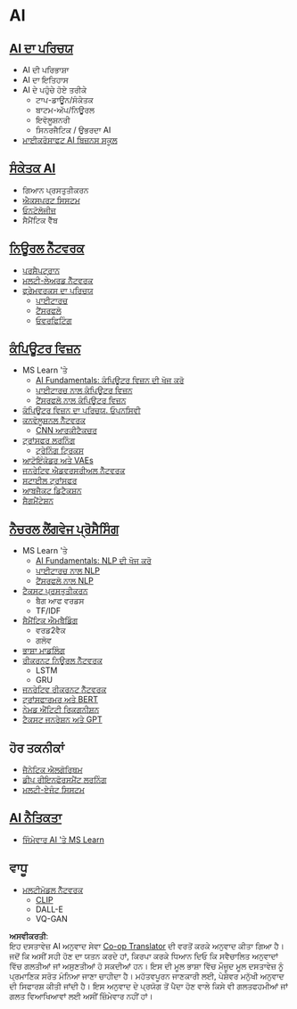 <!--
CO_OP_TRANSLATOR_METADATA:
{
  "original_hash": "f2f88dbd2debd38e26149b27b1fd272d",
  "translation_date": "2025-08-26T11:23:33+00:00",
  "source_file": "etc/Mindmap.md",
  "language_code": "pa"
}
-->
# AI

## [AI ਦਾ ਪਰਿਚਯ](https://github.com/microsoft/AI-For-Beginners/blob/main/lessons/1-Intro/README.md)
 - AI ਦੀ ਪਰਿਭਾਸ਼ਾ
 - AI ਦਾ ਇਤਿਹਾਸ
 - AI ਦੇ ਪਹੁੰਚੇ ਹੋਏ ਤਰੀਕੇ
     - ਟਾਪ-ਡਾਊਨ/ਸੰਕੇਤਕ
     - ਬਾਟਮ-ਅੱਪ/ਨਿਊਰਲ
     - ਇਵੋਲੂਸ਼ਨਰੀ
     - ਸਿਨਰਜੈਟਿਕ / ਉਭਰਦਾ AI
 - [ਮਾਈਕਰੋਸਾਫਟ AI ਬਿਜ਼ਨਸ ਸਕੂਲ](https://www.microsoft.com/ai/ai-business-school/?WT.mc_id=academic-77998-cacaste)

## [ਸੰਕੇਤਕ AI](https://github.com/microsoft/AI-For-Beginners/blob/main/lessons/2-Symbolic/README.md)
 - ਗਿਆਨ ਪ੍ਰਸਤੁਤੀਕਰਨ
 - [ਐਕਸਪਰਟ ਸਿਸਟਮ](https://github.com/microsoft/AI-For-Beginners/blob/main/lessons/2-Symbolic/Animals.ipynb)
 - [ਓਨਟੋਲੋਜੀਜ਼](https://github.com/microsoft/AI-For-Beginners/blob/main/lessons/2-Symbolic/FamilyOntology.ipynb)
 - ਸੈਮੈਂਟਿਕ ਵੈੱਬ

## [ਨਿਊਰਲ ਨੈੱਟਵਰਕ](https://github.com/microsoft/AI-For-Beginners/blob/main/lessons/3-NeuralNetworks/README.md)
 - [ਪਰਸੈਪਟ੍ਰਾਨ](https://github.com/microsoft/AI-For-Beginners/blob/main/lessons/3-NeuralNetworks/03-Perceptron/README.md)
 - [ਮਲਟੀ-ਲੇਅਰਡ ਨੈੱਟਵਰਕ](https://github.com/microsoft/AI-For-Beginners/blob/main/lessons/3-NeuralNetworks/04-OwnFramework/README.md)
 - [ਫ੍ਰੇਮਵਰਕਸ ਦਾ ਪਰਿਚਯ](https://github.com/microsoft/AI-For-Beginners/blob/main/lessons/3-NeuralNetworks/05-Frameworks/README.md)
   - [ਪਾਈਟਾਰਚ](https://github.com/microsoft/AI-For-Beginners/blob/main/lessons/3-NeuralNetworks/05-Frameworks/IntroPyTorch.ipynb)
   - [ਟੈਂਸਰਫਲੋ](https://github.com/microsoft/AI-For-Beginners/blob/main/lessons/3-NeuralNetworks/05-Frameworks/IntroKerasTF.md)
   - [ਓਵਰਫਿਟਿੰਗ](https://github.com/microsoft/AI-For-Beginners/blob/main/lessons/3-NeuralNetworks/05-Frameworks/Overfitting.md)

## [ਕੰਪਿਊਟਰ ਵਿਜ਼ਨ](https://github.com/microsoft/AI-For-Beginners/blob/main/lessons/4-ComputerVision/README.md)
 - MS Learn 'ਤੇ
    - [AI Fundamentals: ਕੰਪਿਊਟਰ ਵਿਜ਼ਨ ਦੀ ਖੋਜ ਕਰੋ](https://docs.microsoft.com/learn/paths/explore-computer-vision-microsoft-azure/?WT.mc_id=academic-77998-cacaste)
    - [ਪਾਈਟਾਰਚ ਨਾਲ ਕੰਪਿਊਟਰ ਵਿਜ਼ਨ](https://docs.microsoft.com/learn/modules/intro-computer-vision-pytorch/?WT.mc_id=academic-77998-cacaste)
    - [ਟੈਂਸਰਫਲੋ ਨਾਲ ਕੰਪਿਊਟਰ ਵਿਜ਼ਨ](https://docs.microsoft.com/learn/modules/intro-computer-vision-TensorFlow/?WT.mc_id=academic-77998-cacaste)
 - [ਕੰਪਿਊਟਰ ਵਿਜ਼ਨ ਦਾ ਪਰਿਚਯ. ਓਪਨਸਿਵੀ](https://github.com/microsoft/AI-For-Beginners/blob/main/lessons/4-ComputerVision/06-IntroCV/README.md)
 - [ਕਨਵੋਲੂਸ਼ਨਲ ਨੈੱਟਵਰਕ](https://github.com/microsoft/AI-For-Beginners/blob/main/lessons/4-ComputerVision/07-ConvNets/README.md)
   - [CNN ਆਰਕੀਟੈਕਚਰ](https://github.com/microsoft/AI-For-Beginners/blob/main/lessons/4-ComputerVision/07-ConvNets/CNN_Architectures.md)
 - [ਟ੍ਰਾਂਸਫਰ ਲਰਨਿੰਗ](https://github.com/microsoft/AI-For-Beginners/blob/main/lessons/4-ComputerVision/08-TransferLearning/README.md)
   - [ਟ੍ਰੇਨਿੰਗ ਟ੍ਰਿਕਸ](https://github.com/microsoft/AI-For-Beginners/blob/main/lessons/4-ComputerVision/08-TransferLearning/TrainingTricks.md)
 - [ਆਟੋਇੰਕੋਡਰ ਅਤੇ VAEs](https://github.com/microsoft/AI-For-Beginners/blob/main/lessons/4-ComputerVision/09-Autoencoders/README.md)
 - [ਜਨਰੇਟਿਵ ਐਡਵਰਸਰੀਅਲ ਨੈੱਟਵਰਕ](https://github.com/microsoft/AI-For-Beginners/blob/main/lessons/4-ComputerVision/10-GANs/README.md)
 - [ਸਟਾਈਲ ਟ੍ਰਾਂਸਫਰ](https://github.com/microsoft/AI-For-Beginners/blob/main/lessons/4-ComputerVision/10-GANs/StyleTransfer.ipynb)
 - [ਆਬਜੈਕਟ ਡਿਟੈਕਸ਼ਨ](https://github.com/microsoft/AI-For-Beginners/blob/main/lessons/4-ComputerVision/11-ObjectDetection/README.md)
 - [ਸੈਗਮੈਂਟੇਸ਼ਨ](https://github.com/microsoft/AI-For-Beginners/blob/main/lessons/4-ComputerVision/12-Segmentation/README.md)
 
## [ਨੈਚਰਲ ਲੈਂਗਵੇਜ ਪ੍ਰੋਸੈਸਿੰਗ](https://github.com/microsoft/AI-For-Beginners/blob/main/lessons/5-NLP/README.md)
 - MS Learn 'ਤੇ
    - [AI Fundamentals: NLP ਦੀ ਖੋਜ ਕਰੋ](https://docs.microsoft.com/learn/paths/explore-natural-language-processing/?WT.mc_id=academic-77998-cacaste)
    - [ਪਾਈਟਾਰਚ ਨਾਲ NLP](https://docs.microsoft.com/learn/modules/intro-natural-language-processing-pytorch/?WT.mc_id=academic-77998-cacaste)
    - [ਟੈਂਸਰਫਲੋ ਨਾਲ NLP](https://docs.microsoft.com/learn/modules/intro-natural-language-processing-TensorFlow/?WT.mc_id=academic-77998-cacaste)
 - [ਟੈਕਸਟ ਪ੍ਰਸਤੁਤੀਕਰਨ](https://github.com/microsoft/AI-For-Beginners/blob/main/lessons/5-NLP/13-TextRep/README.md)
    - ਬੈਗ ਆਫ ਵਰਡਸ
    - TF/IDF
 - [ਸੈਮੈਂਟਿਕ ਐਮਬੈਡਿੰਗ](https://github.com/microsoft/AI-For-Beginners/blob/main/lessons/5-NLP/14-Embeddings/README.md)
    - ਵਰਡ2ਵੈਕ
    - ਗਲੋਵ
 - [ਭਾਸ਼ਾ ਮਾਡਲਿੰਗ](https://github.com/microsoft/AI-For-Beginners/blob/main/lessons/5-NLP/15-LanguageModeling)
 - [ਰੀਕਰਨਟ ਨਿਊਰਲ ਨੈੱਟਵਰਕ](https://github.com/microsoft/AI-For-Beginners/blob/main/lessons/5-NLP/16-RNN/README.md)
     - LSTM
     - GRU
 - [ਜਨਰੇਟਿਵ ਰੀਕਰਨਟ ਨੈੱਟਵਰਕ](https://github.com/microsoft/AI-For-Beginners/blob/main/lessons/5-NLP/17-GenerativeNetworks/README.md)
 - [ਟ੍ਰਾਂਸਫਾਰਮਰ ਅਤੇ BERT](https://github.com/microsoft/AI-For-Beginners/blob/main/lessons/5-NLP/18-Transformers/README.md)
 - [ਨੇਮਡ ਐਂਟਿਟੀ ਰਿਕਗਨੀਸ਼ਨ](https://github.com/microsoft/AI-For-Beginners/blob/main/lessons/5-NLP/19-NER/README.md)
 - [ਟੈਕਸਟ ਜਨਰੇਸ਼ਨ ਅਤੇ GPT](https://github.com/microsoft/AI-For-Beginners/blob/main/lessons/5-NLP/20-LanguageModels/README.md)
## ਹੋਰ ਤਕਨੀਕਾਂ
 - [ਜੈਨੇਟਿਕ ਐਲਗੋਰਿਥਮ](https://github.com/microsoft/AI-For-Beginners/blob/main/lessons/6-Other/21-GeneticAlgorithms/README.md)
 - [ਡੀਪ ਰੀਇਨਫੋਰਸਮੈਂਟ ਲਰਨਿੰਗ](https://github.com/microsoft/AI-For-Beginners/blob/main/lessons/6-Other/22-DeepRL/README.md)
 - [ਮਲਟੀ-ਏਜੰਟ ਸਿਸਟਮ](https://github.com/microsoft/AI-For-Beginners/blob/main/lessons/6-Other/23-MultiagentSystems/README.md)

## [AI ਨੈਤਿਕਤਾ](https://github.com/microsoft/AI-For-Beginners/blob/main/lessons/7-Ethics/README.md)
 - [ਜਿੰਮੇਵਾਰ AI 'ਤੇ MS Learn](https://docs.microsoft.com/learn/paths/responsible-ai-business-principles/?WT.mc_id=academic-77998-cacaste)
## ਵਾਧੂ
 - [ਮਲਟੀਮੋਡਲ ਨੈੱਟਵਰਕ](https://github.com/microsoft/AI-For-Beginners/blob/main/lessons/X-Extras/X1-MultiModal/README.md)
   - [CLIP](https://github.com/microsoft/AI-For-Beginners/blob/main/lessons/X-Extras/X1-MultiModal/Clip.ipynb)
   - DALL-E
   - VQ-GAN

**ਅਸਵੀਕਰਤੀ**:  
ਇਹ ਦਸਤਾਵੇਜ਼ AI ਅਨੁਵਾਦ ਸੇਵਾ [Co-op Translator](https://github.com/Azure/co-op-translator) ਦੀ ਵਰਤੋਂ ਕਰਕੇ ਅਨੁਵਾਦ ਕੀਤਾ ਗਿਆ ਹੈ। ਜਦੋਂ ਕਿ ਅਸੀਂ ਸਹੀ ਹੋਣ ਦਾ ਯਤਨ ਕਰਦੇ ਹਾਂ, ਕਿਰਪਾ ਕਰਕੇ ਧਿਆਨ ਦਿਓ ਕਿ ਸਵੈਚਾਲਿਤ ਅਨੁਵਾਦਾਂ ਵਿੱਚ ਗਲਤੀਆਂ ਜਾਂ ਅਸੁਣਤੀਆਂ ਹੋ ਸਕਦੀਆਂ ਹਨ। ਇਸ ਦੀ ਮੂਲ ਭਾਸ਼ਾ ਵਿੱਚ ਮੌਜੂਦ ਮੂਲ ਦਸਤਾਵੇਜ਼ ਨੂੰ ਪ੍ਰਮਾਣਿਕ ਸਰੋਤ ਮੰਨਿਆ ਜਾਣਾ ਚਾਹੀਦਾ ਹੈ। ਮਹੱਤਵਪੂਰਨ ਜਾਣਕਾਰੀ ਲਈ, ਪੇਸ਼ੇਵਰ ਮਨੁੱਖੀ ਅਨੁਵਾਦ ਦੀ ਸਿਫਾਰਸ਼ ਕੀਤੀ ਜਾਂਦੀ ਹੈ। ਇਸ ਅਨੁਵਾਦ ਦੇ ਪ੍ਰਯੋਗ ਤੋਂ ਪੈਦਾ ਹੋਣ ਵਾਲੇ ਕਿਸੇ ਵੀ ਗਲਤਫਹਮੀਆਂ ਜਾਂ ਗਲਤ ਵਿਆਖਿਆਵਾਂ ਲਈ ਅਸੀਂ ਜ਼ਿੰਮੇਵਾਰ ਨਹੀਂ ਹਾਂ।